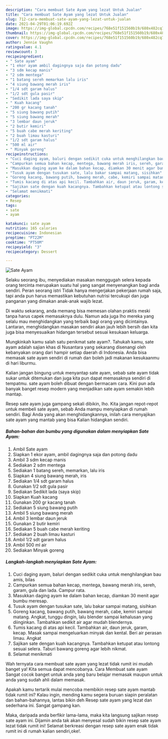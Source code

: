 ```yaml
---
description: "Cara membuat Sate Ayam yang lezat Untuk Jualan"
title: "Cara membuat Sate Ayam yang lezat Untuk Jualan"
slug: 712-cara-membuat-sate-ayam-yang-lezat-untuk-jualan
date: 2021-04-29T01:06:19.692Z
image: https://img-global.cpcdn.com/recipes/768e51f151560b19/680x482cq70/sate-ayam-foto-resep-utama.jpg
thumbnail: https://img-global.cpcdn.com/recipes/768e51f151560b19/680x482cq70/sate-ayam-foto-resep-utama.jpg
cover: https://img-global.cpcdn.com/recipes/768e51f151560b19/680x482cq70/sate-ayam-foto-resep-utama.jpg
author: Jennie Vaughn
ratingvalue: 4.1
reviewcount: 3
recipeingredient:
- " Sate ayam"
- "1 ekor ayam ambil dagingnya saja dan potong dadu"
- "3 sdm kecap manis"
- "2 sdm mentega"
- "1 batang sereh memarkan lalu iris"
- "4 siung bawang merah iris"
- "1/4 sdt garam halus"
- "1/2 sdt gula pasir"
- "Sedikit lada saya skip"
- " Kuah kacang"
- "200 gr kacang tanah"
- "5 siung bawang putih"
- "5 siung bawang merah"
- "3 lembar daun jeruk"
- "2 butir kemiri"
- "5 buah cabe merah keriting"
- "2 buah limau kasturi"
- "1/2 sdt garam halus"
- "500 ml air"
- " Minyak goreng"
recipeinstructions:
- "Cuci daging ayam, baluri dengan sedikit cuka untuk menghilangkan bau amis, bilas"
- "Campurkan semua bahan kecap, mentega, bawang merah iris, sereh, garam, gula dan lada. Campur rata."
- "Masukkan daging ayam ke dalam bahan kecap, diamkan 30 menit agar bumbu meresap."
- "Tusuk ayam dengan tusukan sate, lalu bakar sampai matang, sisihkan"
- "Goreng kacang, bawang putih, bawang merah, cabe, kemiri sampai matang. Angkat, tunggu dingin, lalu blender sampai kehalusan yang diinginkan. Tambahkan sedikit air agar mudah blendernya."
- "Tumis kacang di atas api kecil. Tambahkan air, daun jeruk, garam, kecap. Masak sampai mengeluarkan minyak dan kental. Beri air perasan limau. Angkat"
- "Sajikan sate dengan kuah kacangnya. Tambahkan ketupat atau lontong sesuai selera. Taburi bawang goreng agar lebih nikmat."
- "Selamat menikmati"
categories:
- Resep
tags:
- sate
- ayam

katakunci: sate ayam 
nutrition: 165 calories
recipecuisine: Indonesian
preptime: "PT22M"
cooktime: "PT50M"
recipeyield: "3"
recipecategory: Dessert

---
```



![Sate Ayam](https://img-global.cpcdn.com/recipes/768e51f151560b19/680x482cq70/sate-ayam-foto-resep-utama.jpg)

Selaku seorang ibu, menyediakan masakan menggugah selera kepada orang tercinta merupakan suatu hal yang sangat menyenangkan bagi anda sendiri. Peran seorang istri Tidak hanya mengerjakan pekerjaan rumah saja, tapi anda pun harus memastikan kebutuhan nutrisi tercukupi dan juga panganan yang dimakan anak-anak wajib lezat.

Di waktu  sekarang, anda memang bisa memesan olahan praktis meski tanpa harus capek memasaknya dulu. Namun ada juga lho mereka yang selalu mau menghidangkan yang terbaik bagi orang yang dicintainya. Lantaran, menghidangkan masakan sendiri akan jauh lebih bersih dan kita juga bisa menyesuaikan hidangan tersebut sesuai kesukaan keluarga. 



Mungkinkah kamu salah satu penikmat sate ayam?. Tahukah kamu, sate ayam adalah sajian khas di Nusantara yang sekarang disenangi oleh kebanyakan orang dari hampir setiap daerah di Indonesia. Anda bisa memasak sate ayam sendiri di rumah dan boleh jadi makanan kesukaanmu di hari liburmu.

Kalian jangan bingung untuk menyantap sate ayam, sebab sate ayam tidak sukar untuk ditemukan dan juga kita pun dapat memasaknya sendiri di tempatmu. sate ayam boleh dibuat dengan bermacam cara. Kini pun ada banyak banget resep modern yang menjadikan sate ayam semakin lebih mantap.

Resep sate ayam juga gampang sekali dibikin, lho. Kita jangan repot-repot untuk membeli sate ayam, sebab Anda mampu menyiapkan di rumah sendiri. Bagi Anda yang akan menghidangkannya, inilah cara menyajikan sate ayam yang mantab yang bisa Kalian hidangkan sendiri.

<!--inarticleads1-->

##### Bahan-bahan dan bumbu yang digunakan dalam menyiapkan Sate Ayam:

1. Ambil  Sate ayam
1. Siapkan 1 ekor ayam, ambil dagingnya saja dan potong dadu
1. Ambil 3 sdm kecap manis
1. Sediakan 2 sdm mentega
1. Sediakan 1 batang sereh, memarkan, lalu iris
1. Siapkan 4 siung bawang merah, iris
1. Sediakan 1/4 sdt garam halus
1. Gunakan 1/2 sdt gula pasir
1. Sediakan Sedikit lada (saya skip)
1. Siapkan  Kuah kacang
1. Gunakan 200 gr kacang tanah
1. Sediakan 5 siung bawang putih
1. Ambil 5 siung bawang merah
1. Ambil 3 lembar daun jeruk
1. Gunakan 2 butir kemiri
1. Sediakan 5 buah cabe merah keriting
1. Sediakan 2 buah limau kasturi
1. Ambil 1/2 sdt garam halus
1. Ambil 500 ml air
1. Sediakan  Minyak goreng




<!--inarticleads2-->

##### Langkah-langkah menyiapkan Sate Ayam:

1. Cuci daging ayam, baluri dengan sedikit cuka untuk menghilangkan bau amis, bilas
1. Campurkan semua bahan kecap, mentega, bawang merah iris, sereh, garam, gula dan lada. Campur rata.
1. Masukkan daging ayam ke dalam bahan kecap, diamkan 30 menit agar bumbu meresap.
1. Tusuk ayam dengan tusukan sate, lalu bakar sampai matang, sisihkan
1. Goreng kacang, bawang putih, bawang merah, cabe, kemiri sampai matang. Angkat, tunggu dingin, lalu blender sampai kehalusan yang diinginkan. Tambahkan sedikit air agar mudah blendernya.
1. Tumis kacang di atas api kecil. Tambahkan air, daun jeruk, garam, kecap. Masak sampai mengeluarkan minyak dan kental. Beri air perasan limau. Angkat
1. Sajikan sate dengan kuah kacangnya. Tambahkan ketupat atau lontong sesuai selera. Taburi bawang goreng agar lebih nikmat.
1. Selamat menikmati




Wah ternyata cara membuat sate ayam yang lezat tidak rumit ini mudah banget ya! Kita semua dapat mencobanya. Cara Membuat sate ayam Sangat cocok banget untuk anda yang baru belajar memasak maupun untuk anda yang sudah ahli dalam memasak.

Apakah kamu tertarik mulai mencoba membikin resep sate ayam mantab tidak rumit ini? Kalau ingin, mending kamu segera buruan siapin peralatan dan bahan-bahannya, lantas bikin deh Resep sate ayam yang lezat dan sederhana ini. Sangat gampang kan. 

Maka, daripada anda berfikir lama-lama, maka kita langsung sajikan resep sate ayam ini. Dijamin anda tak akan menyesal sudah bikin resep sate ayam lezat tidak rumit ini! Selamat berkreasi dengan resep sate ayam enak tidak rumit ini di rumah kalian sendiri,oke!.

